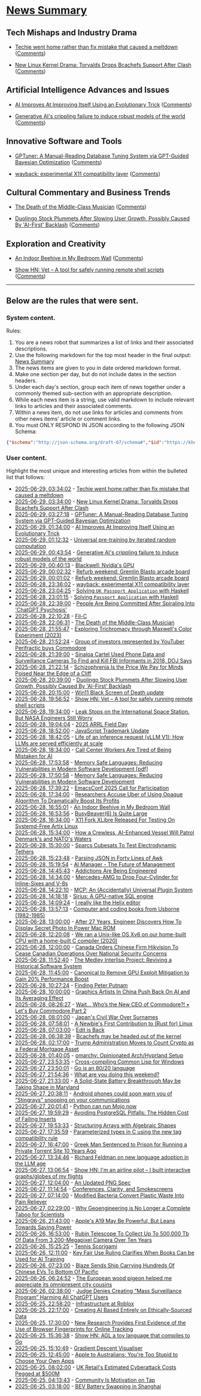 # [News Summary](https://kherrick.github.io/news-summary/)

## Tech Mishaps and Industry Drama

* [Techie went home rather than fix mistake that caused a meltdown](https://www.theregister.com/2025/06/23/who_me/) ([Comments](https://news.ycombinator.com/item?id=44410159))

* [New Linux Kernel Drama: Torvalds Drops Bcachefs Support After Clash](https://linux.slashdot.org/story/25/06/29/0248236/new-linux-kernel-drama-torvalds-drops-bcachefs-support-after-clash?utm_source=rss1.0mainlinkanon&amp;utm_medium=feed) ([Comments](https://linux.slashdot.org/story/25/06/29/0248236/new-linux-kernel-drama-torvalds-drops-bcachefs-support-after-clash?utm_source=rss1.0mainlinkanon&amp;utm_medium=feed))

## Artificial Intelligence Advances and Issues

* [AI Improves At Improving Itself Using an Evolutionary Trick](https://slashdot.org/story/25/06/28/2314203/ai-improves-at-improving-itself-using-an-evolutionary-trick?utm_source=rss1.0mainlinkanon&amp;utm_medium=feed) ([Comments](https://slashdot.org/story/25/06/28/2314203/ai-improves-at-improving-itself-using-an-evolutionary-trick?utm_source=rss1.0mainlinkanon&amp;utm_medium=feed))

* [Generative AI's crippling failure to induce robust models of the world](https://garymarcus.substack.com/p/generative-ais-crippling-and-widespread) ([Comments](https://news.ycombinator.com/item?id=44409405))

## Innovative Software and Tools

* [GPTuner: A Manual-Reading Database Tuning System via GPT-Guided Bayesian Optimization](https://github.com/SolidLao/GPTuner) ([Comments](https://lobste.rs/s/yybmas/gptuner_manual_reading_database_tuning))

* [wayback: experimental X11 compatibility layer](https://github.com/kaniini/wayback) ([Comments](https://lobste.rs/s/qd78bl/wayback_experimental_x11_compatibility))

## Cultural Commentary and Business Trends

* [The Death of the Middle-Class Musician](https://thewalrus.ca/the-death-of-the-middle-class-musician/) ([Comments](https://news.ycombinator.com/item?id=44408552))

* [Duolingo Stock Plummets After Slowing User Growth, Possibly Caused By 'AI-First' Backlash](https://it.slashdot.org/story/25/06/28/2036249/duolingo-stock-plummets-after-slowing-user-growth-possibly-caused-by-ai-first-backlash?utm_source=rss1.0mainlinkanon&amp;utm_medium=feed) ([Comments](https://it.slashdot.org/story/25/06/28/2036249/duolingo-stock-plummets-after-slowing-user-growth-possibly-caused-by-ai-first-backlash?utm_source=rss1.0mainlinkanon&amp;utm_medium=feed))

## Exploration and Creativity

* [An Indoor Beehive in My Bedroom Wall](https://www.keepingbackyardbees.com/an-indoor-beehive-zbwz1810zsau/) ([Comments](https://news.ycombinator.com/item?id=44406178))

* [Show HN: Vet – A tool for safely running remote shell scripts](https://getvet.sh) ([Comments](https://news.ycombinator.com/item?id=44407661))

---

## Below are the rules that were sent.

### System content.

Rules:

1. You are a news robot that summarizes a list of links and their associated descriptions.
2. Use the following markdown for the top most header in the final output: [News Summary](https://kherrick.github.io/news-summary/)
3. The news items are given to you in date ordered markdown format.
4. Make one section per day, but do not include dates in the section headers.
5. Under each day's section, group each item of news together under a commonly themed sub-section with an appropriate description.
6. While each news item is a string, use valid markdown to include relevant links to articles and their associated comments.
7. Within a news item, do not use links for articles and comments from other news items' article or comment links.
8. You must ONLY RESPOND IN JSON according to the following JSON Schema:

```json
{"$schema":"http://json-schema.org/draft-07/schema#","$id":"https://kherrick.github.io/news-summary/news-summary-schema.json","type":"object","properties":{"heading":{"type":"string"},"sections":{"type":"array","items":{"type":"object","properties":{"title":{"type":"string"},"newsItems":{"type":"array","items":{"type":"string"},"minItems":1}},"required":["title","newsItems"]},"minItems":1}},"required":["heading","sections"]}
```

### User content.

Highlight the most unique and interesting articles from within the bulleted list that follows:

* [2025-06-29, 03:34:02](https://news.ycombinator.com/item?id=44410159) - [Techie went home rather than fix mistake that caused a meltdown](https://www.theregister.com/2025/06/23/who_me/)
* [2025-06-29, 03:34:00](https://linux.slashdot.org/story/25/06/29/0248236/new-linux-kernel-drama-torvalds-drops-bcachefs-support-after-clash?utm_source=rss1.0mainlinkanon&amp;utm_medium=feed) - [New Linux Kernel Drama: Torvalds Drops Bcachefs Support After Clash](https://linux.slashdot.org/story/25/06/29/0248236/new-linux-kernel-drama-torvalds-drops-bcachefs-support-after-clash?utm_source=rss1.0mainlinkanon&amp;utm_medium=feed)
* [2025-06-29, 03:27:18](https://lobste.rs/s/yybmas/gptuner_manual_reading_database_tuning) - [GPTuner: A Manual-Reading Database Tuning System via GPT-Guided Bayesian Optimization](https://github.com/SolidLao/GPTuner)
* [2025-06-29, 01:34:00](https://slashdot.org/story/25/06/28/2314203/ai-improves-at-improving-itself-using-an-evolutionary-trick?utm_source=rss1.0mainlinkanon&amp;utm_medium=feed) - [AI Improves At Improving Itself Using an Evolutionary Trick](https://slashdot.org/story/25/06/28/2314203/ai-improves-at-improving-itself-using-an-evolutionary-trick?utm_source=rss1.0mainlinkanon&amp;utm_medium=feed)
* [2025-06-29, 01:12:32](https://news.ycombinator.com/item?id=44409555) - [Universal pre-training by iterated random computation](https://arxiv.org/abs/2506.20057)
* [2025-06-29, 00:43:54](https://news.ycombinator.com/item?id=44409405) - [Generative AI&apos;s crippling failure to induce robust models of the world](https://garymarcus.substack.com/p/generative-ais-crippling-and-widespread)
* [2025-06-29, 00:40:13](https://news.ycombinator.com/item?id=44409391) - [Blackwell: Nvidia&apos;s GPU](https://chipsandcheese.com/p/blackwell-nvidias-massive-gpu)
* [2025-06-29, 00:02:32](https://news.ycombinator.com/item?id=44409211) - [Refurb weekend: Gremlin Blasto arcade board](http://oldvcr.blogspot.com/2025/06/refurb-weekend-gremlin-blasto-arcade.html)
* [2025-06-29, 00:01:02](https://lobste.rs/s/kt2ekf/refurb_weekend_gremlin_blasto_arcade) - [Refurb weekend: Gremlin Blasto arcade board](http://oldvcr.blogspot.com/2025/06/refurb-weekend-gremlin-blasto-arcade.html)
* [2025-06-28, 23:36:02](https://lobste.rs/s/qd78bl/wayback_experimental_x11_compatibility) - [wayback: experimental X11 compatibility layer](https://github.com/kaniini/wayback)
* [2025-06-28, 23:04:25](https://lobste.rs/s/wfz7qh/solving_uk_passport_application_with) - [Solving `UK Passport Application` with Haskell](https://jameshaydon.github.io/passport/)
* [2025-06-28, 23:01:15](https://news.ycombinator.com/item?id=44408872) - [Solving `Passport Application` with Haskell](https://jameshaydon.github.io/passport/)
* [2025-06-28, 22:39:00](https://slashdot.org/story/25/06/28/1859227/people-are-being-committed-after-spiraling-into-chatgpt-psychosis?utm_source=rss1.0mainlinkanon&amp;utm_medium=feed) - [People Are Being Committed After Spiraling Into &apos;ChatGPT Psychosis&apos;](https://slashdot.org/story/25/06/28/1859227/people-are-being-committed-after-spiraling-into-chatgpt-psychosis?utm_source=rss1.0mainlinkanon&amp;utm_medium=feed)
* [2025-06-28, 22:10:28](https://lobste.rs/s/p0pozh/fil_c) - [Fil-C](https://github.com/pizlonator/llvm-project-deluge)
* [2025-06-28, 22:06:31](https://news.ycombinator.com/item?id=44408552) - [The Death of the Middle-Class Musician](https://thewalrus.ca/the-death-of-the-middle-class-musician/)
* [2025-06-28, 21:55:47](https://news.ycombinator.com/item?id=44408484) - [Exploring Trichromacy through Maxwell&apos;s Color Experiment (2023)](https://maxwell.kohterai.com/)
* [2025-06-28, 21:52:24](https://news.ycombinator.com/item?id=44408459) - [Group of investors represented by YouTuber Perifractic buys Commodore](https://www.amiga-news.de/en/news/AN-2025-06-00123-EN.html)
* [2025-06-28, 21:39:00](https://yro.slashdot.org/story/25/06/28/1941246/sinaloa-cartel-used-phone-data-and-surveillance-cameras-to-find-and-kill-fbi-informants-in-2018-doj-says?utm_source=rss1.0mainlinkanon&amp;utm_medium=feed) - [Sinaloa Cartel Used Phone Data and Surveillance Cameras To Find and Kill FBI Informants in 2018, DOJ Says](https://yro.slashdot.org/story/25/06/28/1941246/sinaloa-cartel-used-phone-data-and-surveillance-cameras-to-find-and-kill-fbi-informants-in-2018-doj-says?utm_source=rss1.0mainlinkanon&amp;utm_medium=feed)
* [2025-06-28, 21:22:14](https://news.ycombinator.com/item?id=44408286) - [Schizophrenia Is the Price We Pay for Minds Poised Near the Edge of a Cliff](https://www.psychiatrymargins.com/p/schizophrenia-is-the-price-we-pay)
* [2025-06-28, 20:39:00](https://it.slashdot.org/story/25/06/28/2036249/duolingo-stock-plummets-after-slowing-user-growth-possibly-caused-by-ai-first-backlash?utm_source=rss1.0mainlinkanon&amp;utm_medium=feed) - [Duolingo Stock Plummets After Slowing User Growth, Possibly Caused By &apos;AI-First&apos; Backlash](https://it.slashdot.org/story/25/06/28/2036249/duolingo-stock-plummets-after-slowing-user-growth-possibly-caused-by-ai-first-backlash?utm_source=rss1.0mainlinkanon&amp;utm_medium=feed)
* [2025-06-28, 20:15:00](https://soylentnews.org/article.pl?sid=25/06/28/0137201&amp;from=rss) - [Win11 Black Screen of Death update](https://soylentnews.org/article.pl?sid=25/06/28/0137201&amp;from=rss)
* [2025-06-28, 19:56:52](https://news.ycombinator.com/item?id=44407661) - [Show HN: Vet – A tool for safely running remote shell scripts](https://getvet.sh)
* [2025-06-28, 19:34:00](https://science.slashdot.org/story/25/06/28/1440217/leak-stops-on-the-international-space-station-but-nasa-engineers-still-worry?utm_source=rss1.0mainlinkanon&amp;utm_medium=feed) - [Leak Stops on the International Space Station. But NASA Engineers Still Worry](https://science.slashdot.org/story/25/06/28/1440217/leak-stops-on-the-international-space-station-but-nasa-engineers-still-worry?utm_source=rss1.0mainlinkanon&amp;utm_medium=feed)
* [2025-06-28, 19:04:04](https://news.ycombinator.com/item?id=44407245) - [2025 ARRL Field Day](https://www.arrl.org/field-day)
* [2025-06-28, 18:52:00](https://news.ycombinator.com/item?id=44407139) - [JavaScript Trademark Update](https://deno.com/blog/deno-v-oracle4)
* [2025-06-28, 18:42:05](https://news.ycombinator.com/item?id=44407058) - [Life of an inference request (vLLM V1): How LLMs are served efficiently at scale](https://www.ubicloud.com/blog/life-of-an-inference-request-vllm-v1)
* [2025-06-28, 18:34:00](https://it.slashdot.org/story/25/06/28/1740215/call-center-workers-are-tired-of-being-mistaken-for-ai?utm_source=rss1.0mainlinkanon&amp;utm_medium=feed) - [Call Center Workers Are Tired of Being Mistaken for AI](https://it.slashdot.org/story/25/06/28/1740215/call-center-workers-are-tired-of-being-mistaken-for-ai?utm_source=rss1.0mainlinkanon&amp;utm_medium=feed)
* [2025-06-28, 17:53:58](https://news.ycombinator.com/item?id=44406711) - [Memory Safe Languages: Reducing Vulnerabilities in Modern Software Development [pdf]](https://media.defense.gov/2025/Jun/23/2003742198/-1/-1/0/CSI_MEMORY_SAFE_LANGUAGES_REDUCING_VULNERABILITIES_IN_MODERN_SOFTWARE_DEVELOPMENT.PDF)
* [2025-06-28, 17:50:58](https://lobste.rs/s/yvkyke/memory_safe_languages_reducing) - [Memory Safe Languages: Reducing Vulnerabilities in Modern Software Development](https://media.defense.gov/2025/Jun/23/2003742198/-1/-1/0/CSI_MEMORY_SAFE_LANGUAGES_REDUCING_VULNERABILITIES_IN_MODERN_SOFTWARE_DEVELOPMENT.PDF)
* [2025-06-28, 17:39:22](https://lobste.rs/s/ptsrso/emacsconf_2025_call_for_participation) - [EmacsConf 2025 Call for Participation](https://emacsconf.org/2025/cfp/)
* [2025-06-28, 17:34:00](https://tech.slashdot.org/story/25/06/28/0427240/researchers-accuse-uber-of-using-opaque-algorithm-to-dramatically-boost-its-profits?utm_source=rss1.0mainlinkanon&amp;utm_medium=feed) - [Researchers Accuse Uber of Using Opaque Algorithm To Dramatically Boost Its Profits](https://tech.slashdot.org/story/25/06/28/0427240/researchers-accuse-uber-of-using-opaque-algorithm-to-dramatically-boost-its-profits?utm_source=rss1.0mainlinkanon&amp;utm_medium=feed)
* [2025-06-28, 16:55:01](https://news.ycombinator.com/item?id=44406178) - [An Indoor Beehive in My Bedroom Wall](https://www.keepingbackyardbees.com/an-indoor-beehive-zbwz1810zsau/)
* [2025-06-28, 16:53:56](https://news.ycombinator.com/item?id=44406171) - [BusyBeaver(6) Is Quite Large](https://scottaaronson.blog/?p=8972)
* [2025-06-28, 16:34:00](https://linux.slashdot.org/story/25/06/28/054245/x11-fork-xlibre-released-for-testing-on-systemd-free-artix-linux?utm_source=rss1.0mainlinkanon&amp;utm_medium=feed) - [X11 Fork XLibre Released For Testing On Systemd-Free Artix Linux](https://linux.slashdot.org/story/25/06/28/054245/x11-fork-xlibre-released-for-testing-on-systemd-free-artix-linux?utm_source=rss1.0mainlinkanon&amp;utm_medium=feed)
* [2025-06-28, 15:34:00](https://tech.slashdot.org/story/25/06/28/047250/how-a-crewless-ai-enhanced-vessel-will-patrol-denmarks-and-natos-waters?utm_source=rss1.0mainlinkanon&amp;utm_medium=feed) - [How a Crewless, AI-Enhanced Vessel Will Patrol Denmark&apos;s and NATO&apos;s Waters](https://tech.slashdot.org/story/25/06/28/047250/how-a-crewless-ai-enhanced-vessel-will-patrol-denmarks-and-natos-waters?utm_source=rss1.0mainlinkanon&amp;utm_medium=feed)
* [2025-06-28, 15:30:00](https://soylentnews.org/article.pl?sid=25/06/27/021255&amp;from=rss) - [Sparcs Cubesats To Test Electrodynamic Tethers ](https://soylentnews.org/article.pl?sid=25/06/27/021255&amp;from=rss)
* [2025-06-28, 15:23:48](https://news.ycombinator.com/item?id=44405342) - [Parsing JSON in Forty Lines of Awk](https://akr.am/blog/posts/parsing-json-in-forty-lines-of-awk)
* [2025-06-28, 15:19:54](https://lobste.rs/s/66rxz9/ai_manager_future_management) - [AI Manager - The Future of Management](https://aimanagers.app)
* [2025-06-28, 14:45:43](https://news.ycombinator.com/item?id=44405057) - [Addictions Are Being Engineered](https://masonyarbrough.substack.com/p/engineered-addictions)
* [2025-06-28, 14:34:00](https://tech.slashdot.org/story/25/06/28/0342219/mercedes-amg-to-drop-four-cylinder-for-inline-sixes-and-v-8s?utm_source=rss1.0mainlinkanon&amp;utm_medium=feed) - [Mercedes-AMG to Drop Four-Cylinder for Inline-Sixes and V-8s](https://tech.slashdot.org/story/25/06/28/0342219/mercedes-amg-to-drop-four-cylinder-for-inline-sixes-and-v-8s?utm_source=rss1.0mainlinkanon&amp;utm_medium=feed)
* [2025-06-28, 14:22:10](https://news.ycombinator.com/item?id=44404905) - [MCP: An (Accidentally) Universal Plugin System](https://worksonmymachine.substack.com/p/mcp-an-accidentally-universal-plugin)
* [2025-06-28, 14:18:18](https://news.ycombinator.com/item?id=44404876) - [Sirius: A GPU-native SQL engine](https://github.com/sirius-db/sirius)
* [2025-06-28, 14:09:24](https://lobste.rs/s/6zbrhj/i_really_like_helix_editor) - [I really like the Helix editor](https://herecomesthemoon.net/2025/06/i-like-helix/)
* [2025-06-28, 13:57:13](https://lobste.rs/s/l6nfum/computer_coding_books_from_usborne_1982) - [Computer and coding books from Usborne (1982-1985)](https://usborne.com/us/books/computer-and-coding-books)
* [2025-06-28, 13:00:00](https://apple.slashdot.org/story/25/06/27/2358259/after-27-years-engineer-discovers-how-to-display-secret-photo-in-power-mac-rom?utm_source=rss1.0mainlinkanon&amp;utm_medium=feed) - [After 27 Years, Engineer Discovers How To Display Secret Photo In Power Mac ROM](https://apple.slashdot.org/story/25/06/27/2358259/after-27-years-engineer-discovers-how-to-display-secret-photo-in-power-mac-rom?utm_source=rss1.0mainlinkanon&amp;utm_medium=feed)
* [2025-06-28, 12:20:08](https://news.ycombinator.com/item?id=44404164) - [We ran a Unix-like OS Xv6 on our home-built CPU with a home-built C compiler (2020)](https://fuel.edby.coffee/posts/how-we-ported-xv6-os-to-a-home-built-cpu-with-a-home-built-c-compiler/)
* [2025-06-28, 12:00:00](https://news.slashdot.org/story/25/06/28/0439206/canada-orders-chinese-firm-hikvision-to-cease-canadian-operations-over-national-security-concerns?utm_source=rss1.0mainlinkanon&amp;utm_medium=feed) - [Canada Orders Chinese Firm Hikvision To Cease Canadian Operations Over National Security Concerns](https://news.slashdot.org/story/25/06/28/0439206/canada-orders-chinese-firm-hikvision-to-cease-canadian-operations-over-national-security-concerns?utm_source=rss1.0mainlinkanon&amp;utm_medium=feed)
* [2025-06-28, 11:52:40](https://lobste.rs/s/xontfe/medley_interlisp_project_reviving) - [The Medley Interlisp Project: Reviving a Historical Software System](https://interlisp.org/documentation/young-ccece2025.pdf)
* [2025-06-28, 11:45:00](https://soylentnews.org/article.pl?sid=25/06/26/1527200&amp;from=rss) - [Canonical to Remove GPU Exploit Mitigation to Gain 20% Performance Boost](https://soylentnews.org/article.pl?sid=25/06/26/1527200&amp;from=rss)
* [2025-06-28, 10:27:24](https://news.ycombinator.com/item?id=44403639) - [Finding Peter Putnam](https://nautil.us/finding-peter-putnam-1218035/)
* [2025-06-28, 10:00:00](https://tech.slashdot.org/story/25/06/27/2343245/graphics-artists-in-china-push-back-on-ai-and-its-averaging-effect?utm_source=rss1.0mainlinkanon&amp;utm_medium=feed) - [Graphics Artists In China Push Back On AI and Its Averaging Effect](https://tech.slashdot.org/story/25/06/27/2343245/graphics-artists-in-china-push-back-on-ai-and-its-averaging-effect?utm_source=rss1.0mainlinkanon&amp;utm_medium=feed)
* [2025-06-28, 08:26:27](https://lobste.rs/s/d6hcll/wait_who_s_new_ceo_commodore_let_s_buy) - [Wait… Who’s the New CEO of Commodore?! • Let&apos;s Buy Commodore Part 2](https://www.youtube.com/watch?v=ke-Ao-CpI7E)
* [2025-06-28, 08:01:00](https://slashdot.org/story/25/06/27/2354246/japans-civil-war-over-surnames?utm_source=rss1.0mainlinkanon&amp;utm_medium=feed) - [Japan&apos;s Civil War Over Surnames](https://slashdot.org/story/25/06/27/2354246/japans-civil-war-over-surnames?utm_source=rss1.0mainlinkanon&amp;utm_medium=feed)
* [2025-06-28, 07:58:01](https://lobste.rs/s/7d4on3/newbie_s_first_contribution_rust_for) - [A Newbie&apos;s First Contribution to (Rust for) Linux](https://blog.buenzli.dev/rust-for-linux-first-contrib/)
* [2025-06-28, 07:03:00](https://soylentnews.org/article.pl?sid=25/06/26/158255&amp;from=rss) - [Edit is Back](https://soylentnews.org/article.pl?sid=25/06/26/158255&amp;from=rss)
* [2025-06-28, 06:38:39](https://lobste.rs/s/39mnhf/bcachefs_may_be_headed_out_kernel) - [Bcachefs may be headed out of the kernel](https://lwn.net/Articles/1027289/)
* [2025-06-28, 02:17:00](https://soylentnews.org/article.pl?sid=25/06/26/153208&amp;from=rss) - [Trump Administration Moves to Count Crypto as a Federal Mortgage Asset](https://soylentnews.org/article.pl?sid=25/06/26/153208&amp;from=rss)
* [2025-06-28, 01:40:05](https://lobste.rs/s/ts1uyb/omarchy_opinionated_arch_hyprland_setup) - [omarchy: Opinionated Arch/Hyprland Setup](https://github.com/basecamp/omarchy)
* [2025-06-27, 23:53:35](https://lobste.rs/s/zyhphz/cross_compiling_common_lisp_for_windows) - [Cross-compiling Common Lisp for Windows](https://www.fosskers.ca/en/blog/cl-windows)
* [2025-06-27, 23:50:01](https://lobste.rs/s/14xytr/go_is_80_20_language) - [Go is an 80/20 language](https://blog.kowalczyk.info/article/d-2025-06-26/go-is-8020-language.html)
* [2025-06-27, 21:54:36](https://lobste.rs/s/kwrdic/what_are_you_doing_this_weekend) - [What are you doing this weekend?](https://lobste.rs/s/kwrdic/what_are_you_doing_this_weekend)
* [2025-06-27, 21:33:00](https://soylentnews.org/article.pl?sid=25/06/26/0234223&amp;from=rss) - [A Solid-State Battery Breakthrough May be Taking Shape in Maryland](https://soylentnews.org/article.pl?sid=25/06/26/0234223&amp;from=rss)
* [2025-06-27, 20:38:11](https://lobste.rs/s/oztn3e/android_phones_could_soon_warn_you) - [Android phones could soon warn you of “Stingrays” snooping on your communications](https://arstechnica.com/gadgets/2025/06/future-android-phones-could-warn-you-about-data-stealing-fake-cell-towers/)
* [2025-06-27, 20:01:41](https://lobste.rs/s/6oqgv7/python_can_run_mojo_now) - [Python can run Mojo now](https://koaning.io/posts/giving-mojo-a-spin/)
* [2025-06-27, 19:59:29](https://lobste.rs/s/wcxasn/avoiding_postgresql_pitfalls_hidden) - [Avoiding PostgreSQL Pitfalls: The Hidden Cost of Failing Inserts](https://johnnymetz.com/posts/postgresql-failing-insert/)
* [2025-06-27, 19:53:33](https://lobste.rs/s/iwoipn/structuring_arrays_with_algebraic) - [Structuring Arrays with Algebraic Shapes](https://dl.acm.org/doi/abs/10.1145/3736112.3736141)
* [2025-06-27, 17:35:59](https://lobste.rs/s/orj2th/parameterized_types_c_using_new_tag) - [Parameterized types in C using the new tag compatibility rule](https://nullprogram.com/blog/2025/06/26/)
* [2025-06-27, 16:47:00](https://soylentnews.org/article.pl?sid=25/06/26/0227253&amp;from=rss) - [Greek Man Sentenced to Prison for Running a Private Torrent Site 10 Years Ago](https://soylentnews.org/article.pl?sid=25/06/26/0227253&amp;from=rss)
* [2025-06-27, 13:34:46](https://lobste.rs/s/2le5gj/richard_feldman_on_new_language_adoption) - [Richard Feldman on new language adoption in the LLM age](https://youtu.be/ZsBHc-J9f8o)
* [2025-06-27, 13:06:54](https://news.ycombinator.com/item?id=44396518) - [Show HN: I&apos;m an airline pilot – I built interactive graphs/globes of my flights](https://jameshard.ing/pilot)
* [2025-06-27, 12:04:00](https://soylentnews.org/article.pl?sid=25/06/26/0225203&amp;from=rss) - [An Updated PNG Spec](https://soylentnews.org/article.pl?sid=25/06/26/0225203&amp;from=rss)
* [2025-06-27, 11:14:54](https://lobste.rs/s/nkizry/conferences_clarity_smokescreens) - [Conferences, Clarity, and Smokescreens](https://infrequently.org/2025/06/conferences-clarity-and-smokescreens/)
* [2025-06-27, 07:14:00](https://soylentnews.org/article.pl?sid=25/06/26/0223205&amp;from=rss) - [Modified Bacteria Convert Plastic Waste Into Pain Reliever](https://soylentnews.org/article.pl?sid=25/06/26/0223205&amp;from=rss)
* [2025-06-27, 02:29:00](https://soylentnews.org/article.pl?sid=25/06/26/0210246&amp;from=rss) - [Why Geoengineering is No Longer a Complete Taboo for Scientists](https://soylentnews.org/article.pl?sid=25/06/26/0210246&amp;from=rss)
* [2025-06-26, 21:43:00](https://soylentnews.org/article.pl?sid=25/06/25/1717228&amp;from=rss) - [Apple&apos;s A19 May Be Powerful, But Leans Towards Saving Power](https://soylentnews.org/article.pl?sid=25/06/25/1717228&amp;from=rss)
* [2025-06-26, 16:53:00](https://soylentnews.org/article.pl?sid=25/06/25/1715224&amp;from=rss) - [Rubin Telescope To Collect Up To 500,000 Tb Of Data From 3,200-Megapixel Camera Over Ten Years](https://soylentnews.org/article.pl?sid=25/06/25/1715224&amp;from=rss)
* [2025-06-26, 15:25:25](https://news.ycombinator.com/item?id=44388324) - [Tennis Scorigami](https://www.tennis-scorigami.com/)
* [2025-06-26, 12:11:00](https://soylentnews.org/article.pl?sid=25/06/25/1712202&amp;from=rss) - [Key Fair Use Ruling Clarifies When Books Can be Used for AI Training](https://soylentnews.org/article.pl?sid=25/06/25/1712202&amp;from=rss)
* [2025-06-26, 07:23:00](https://soylentnews.org/article.pl?sid=25/06/25/0358212&amp;from=rss) - [Blaze Sends Ship Carrying Hundreds Of Chinese EVs To Bottom Of Pacific](https://soylentnews.org/article.pl?sid=25/06/25/0358212&amp;from=rss)
* [2025-06-26, 06:24:52](https://news.ycombinator.com/item?id=44384693) - [The European wood pigeon helped me appreciate its omnipresent city cousins](https://www.nytimes.com/2025/06/24/magazine/pigeons-city-nature.html)
* [2025-06-26, 02:38:00](https://soylentnews.org/article.pl?sid=25/06/24/2342222&amp;from=rss) - [Judge Denies Creating “Mass Surveillance Program” Harming All ChatGPT Users](https://soylentnews.org/article.pl?sid=25/06/24/2342222&amp;from=rss)
* [2025-06-25, 22:58:20](https://news.ycombinator.com/item?id=44382576) - [Infrastructure at Roblox](https://corp.roblox.com/newsroom/2025/06/roblox-infrastructure-supporting-record-breaking-games)
* [2025-06-25, 22:17:00](https://soylentnews.org/article.pl?sid=25/06/24/1258205&amp;from=rss) - [Creating AI Based Entirely on Ethically-Sourced Data](https://soylentnews.org/article.pl?sid=25/06/24/1258205&amp;from=rss)
* [2025-06-25, 17:30:00](https://soylentnews.org/article.pl?sid=25/06/24/1256227&amp;from=rss) - [New Research Provides First Evidence of the Use of Browser Fingerprints for Online Tracking](https://soylentnews.org/article.pl?sid=25/06/24/1256227&amp;from=rss)
* [2025-06-25, 15:36:38](https://news.ycombinator.com/item?id=44378517) - [Show HN: AGL a toy language that compiles to Go](https://github.com/alaingilbert/agl)
* [2025-06-25, 15:10:49](https://news.ycombinator.com/item?id=44378253) - [Gradient Descent Visualiser](https://uclaacm.github.io/gradient-descent-visualiser/)
* [2025-06-25, 12:45:00](https://soylentnews.org/article.pl?sid=25/06/24/0336243&amp;from=rss) - [Apple to Australians: You&apos;re Too Stupid to Choose Your Own Apps](https://soylentnews.org/article.pl?sid=25/06/24/0336243&amp;from=rss)
* [2025-06-25, 08:02:00](https://soylentnews.org/article.pl?sid=25/06/24/0044241&amp;from=rss) - [UK Retail&apos;s Estimated Cyberattack Costs Pegged at $500M](https://soylentnews.org/article.pl?sid=25/06/24/0044241&amp;from=rss)
* [2025-06-25, 04:13:43](https://news.ycombinator.com/item?id=44373562) - [Community Is Motivation on Tap](https://alanwu.xyz/posts/community/)
* [2025-06-25, 03:18:00](https://soylentnews.org/article.pl?sid=25/06/24/0039212&amp;from=rss) - [BEV Battery Swapping in Shanghai](https://soylentnews.org/article.pl?sid=25/06/24/0039212&amp;from=rss)
